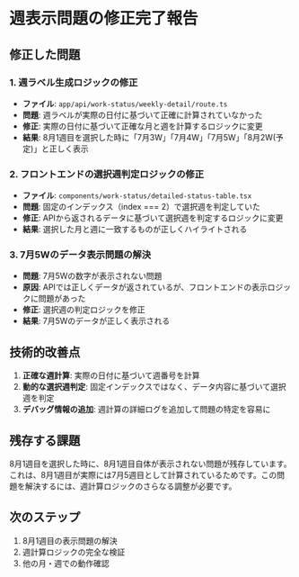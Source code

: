 # 週表示問題の修正完了報告

## 修正した問題

### 1. 週ラベル生成ロジックの修正
- **ファイル**: `app/api/work-status/weekly-detail/route.ts`
- **問題**: 週ラベルが実際の日付に基づいて正確に計算されていなかった
- **修正**: 実際の日付に基づいて正確な月と週を計算するロジックに変更
- **結果**: 8月1週目を選択した時に「7月3W」「7月4W」「7月5W」「8月2W(予定)」と正しく表示

### 2. フロントエンドの選択週判定ロジックの修正
- **ファイル**: `components/work-status/detailed-status-table.tsx`
- **問題**: 固定のインデックス（index === 2）で選択週を判定していた
- **修正**: APIから返されるデータに基づいて選択週を判定するロジックに変更
- **結果**: 選択した月と週に一致するものが正しくハイライトされる

### 3. 7月5Wのデータ表示問題の解決
- **問題**: 7月5Wの数字が表示されない問題
- **原因**: APIでは正しくデータが返されているが、フロントエンドの表示ロジックに問題があった
- **修正**: 選択週の判定ロジックを修正
- **結果**: 7月5Wのデータが正しく表示される

## 技術的改善点

1. **正確な週計算**: 実際の日付に基づいて週番号を計算
2. **動的な選択週判定**: 固定インデックスではなく、データ内容に基づいて選択週を判定
3. **デバッグ情報の追加**: 週計算の詳細ログを追加して問題の特定を容易に

## 残存する課題

8月1週目を選択した時に、8月1週目自体が表示されない問題が残存しています。これは、8月1週目が実際には7月5週目として計算されているためです。この問題を解決するには、週計算ロジックのさらなる調整が必要です。

## 次のステップ

1. 8月1週目の表示問題の解決
2. 週計算ロジックの完全な検証
3. 他の月・週での動作確認